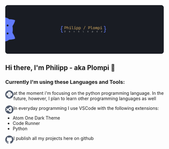 <img src="https://github.com/Plompi/Plompi/blob/master/assets/GitHubBanner2.png">

## Hi there, I'm Philipp - aka Plompi 👋

### Currently I'm using these Languages and Tools:

<img align="left" height="26" width="26" src="https://github.com/Plompi/Plompi/blob/master/assets/1.png" />at the moment i'm focusing on the python programming language. In the future, however, I plan to learn other programming languages as well

<img align="left" height="26" width="26" src="https://github.com/Plompi/Plompi/blob/master/assets/3.png" />In everyday programming I use VSCode with the following extensions:
<br/>
- Atom One Dark Theme
- Code Runner
- Python

<img align="left" height="26" width="26" src="https://github.com/Plompi/Plompi/blob/master/assets/4.png" />I publish all my projects here on github
